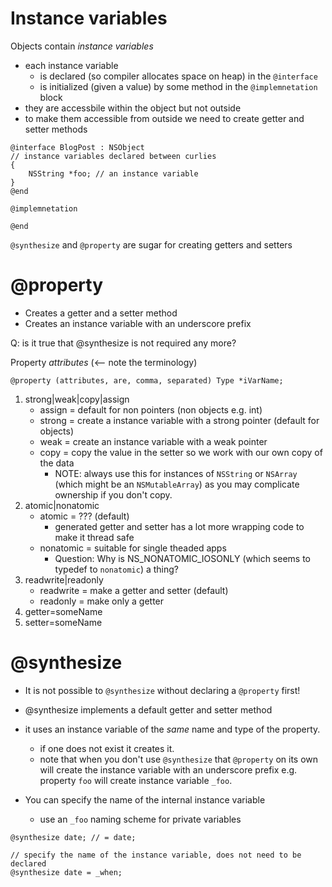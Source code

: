# Instance variables

Objects contain _instance variables_

* each instance variable
    * is declared (so compiler allocates space on heap) in the `@interface`
    * is initialized (given a value) by some method in the `@implemnetation` block
* they are accessbile within the object but not outside
* to make them accessible from outside we need to create getter and setter methods

```objc
@interface BlogPost : NSObject
// instance variables declared between curlies
{
    NSString *foo; // an instance variable
}
@end

@implemnetation

@end
```

`@synthesize` and `@property` are sugar for creating getters and setters

# @property

* Creates a getter and a setter method
* Creates an instance variable with an underscore prefix

Q: is it true that @synthesize is not required any more?

Property _attributes_ (<-- note the terminology)

```objc
@property (attributes, are, comma, separated) Type *iVarName;
```

1. strong|weak|copy|assign
    * assign = default for non pointers (non objects e.g. int)
    * strong = create a instance variable with a strong pointer (default for objects)
    * weak = create an instance variable with a weak pointer
    * copy = copy the value in the setter so we work with our own copy of the data
        * NOTE: always use this for instances of `NSString` or `NSArray` (which
          might be an `NSMutableArray`) as you may complicate ownership if you
          don't copy.
1. atomic|nonatomic
    * atomic = ??? (default)
        * generated getter and setter has a lot more wrapping code to make it thread safe
    * nonatomic = suitable for single theaded apps
        * Question: Why is NS_NONATOMIC_IOSONLY (which seems to typedef to `nonatomic`) a thing?
1.  readwrite|readonly
    * readwrite = make a getter and setter (default)
    * readonly = make only a getter
1. getter=someName
1. setter=someName

# @synthesize

* It is not possible to `@synthesize` without declaring a `@property` first!
* @synthesize implements a default getter and setter method
* it uses an instance variable of the _same_ name and type of the property.
    * if one does not exist it creates it.
    * note that when you don't use `@synthesize` that `@property` on its own
      will create the instance variable with an underscore prefix e.g. property
      `foo` will create instance variable `_foo`.

* You can specify the name of the internal instance variable
    * use an `_foo` naming scheme for private variables

```objc
@synthesize date; // = date;

// specify the name of the instance variable, does not need to be declared
@synthesize date = _when;
```

